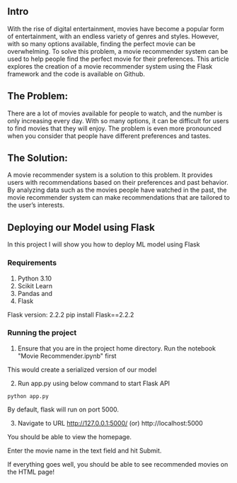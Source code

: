 ## Intro
With the rise of digital entertainment, movies have become a popular form of entertainment, with an endless variety of genres and styles. However, with so many options available, finding the perfect movie can be overwhelming. To solve this problem, a movie recommender system can be used to help people find the perfect movie for their preferences. This article explores the creation of a movie recommender system using the Flask framework and the code is available on Github.

## The Problem:

There are a lot of movies available for people to watch, and the number is only increasing every day. With so many options, it can be difficult for users to find movies that they will enjoy. The problem is even more pronounced when you consider that people have different preferences and tastes.

## The Solution:

A movie recommender system is a solution to this problem. It provides users with recommendations based on their preferences and past behavior. By analyzing data such as the movies people have watched in the past, the movie recommender system can make recommendations that are tailored to the user’s interests.


## Deploying our Model using Flask
In this project I will show you how to deploy ML model using Flask 

### Requirements
1. Python 3.10
2. Scikit Learn 
3. Pandas and 
4. Flask

Flask version: 2.2.2
pip install Flask==2.2.2

### Running the project
1. Ensure that you are in the project home directory. Run the notebook "Movie Recommender.ipynb" first

This would create a serialized version of our model

2. Run app.py using below command to start Flask API
```
python app.py
```
By default, flask will run on port 5000.

3. Navigate to URL http://127.0.0.1:5000/ (or) http://localhost:5000

You should be able to view the homepage.

Enter the movie name in the text field and hit Submit.

If everything goes well, you should  be able to see recommended movies on the HTML page!